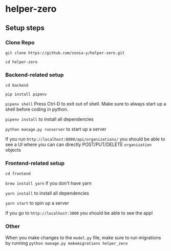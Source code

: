 # helper-zero

## Setup steps

### Clone Repo

`git clone https://github.com/sonia-y/helper-zero.git`

`cd helper-zero`

### Backend-related setup
`cd backend`

`pip install pipenv`

`pipenv shell` 
Press Ctrl-D to exit out of shell. Make sure to always start up a shell before coding in python.

`pipenv install` to install all dependencies

`python manage.py runserver` to start up a server

If you run `http://localhost:8000/api/organizations/` you should be able to see a UI where you can can directly POST/PUT/DELETE `organization` objects

### Frontend-related setup

`cd frontend`

`brew install yarn` if you don't have yarn

`yarn install` to install all dependencies

`yarn start` to spin up a server

If you go to `http://localhost:3000` you should be able to see the app!


### Other
When you make changes to the `model.py` file, make sure to run migrations by running `python manage.py makemigrations helper_zero`
